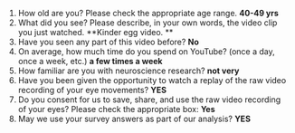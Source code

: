 1. How old are you? Please check the appropriate age range. **40-49 yrs**  
2. What did you see? Please describe, in your own words, the video clip you just watched. **Kinder egg video. **  
3. Have you seen any part of this video before? **No**  
4. On average, how much time do you spend on YouTube? (once a day, once a week, etc.) **a few times a week**  
5. How familiar are you with neuroscience research? **not very**  
6. Have you been given the opportunity to watch a replay of the raw video recording of your eye movements? **YES**  
7. Do you consent for us to save, share, and use the raw video recording of your eyes? Please check the appropriate box: **Yes**  
8. May we use your survey answers as part of our analysis? **YES**  
